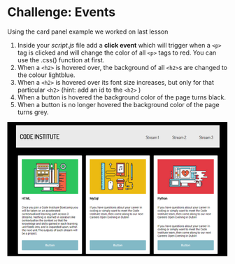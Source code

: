 # Challenge: Events

Using the card panel example we worked on last lesson

1.  Inside your _script.js_  file add a **click event** which will trigger when a `<p>` tag is clicked and will change the color of all `<p>` tags to red. You can use the .css() function at first. 
2.  When a `<h2>` is hovered over, the background of all `<h2>`s are  changed to the colour lightblue.
3.  When a `<h2>` is hovered over its font size increases, but only for that particular `<h2>` (hint:  add an id to the `<h2>` )
4.  When a button is hovered the background color of the page turns black.
5.  When a button is no longer hovered the background color of the page turns grey.
 

![screenshot](img/screenshot.png)